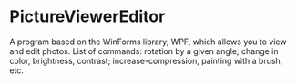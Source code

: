 # PictureViewerEditor

A program based on the WinForms library, WPF, which allows you to view and edit photos. List of commands: rotation by a given angle; change in color, brightness, contrast; increase-compression, painting with a brush, etc.
